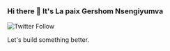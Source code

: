 ### Hi there 👋 It's La paix Gershom Nsengiyumva
![Twitter Follow](https://img.shields.io/twitter/follow/GershomNsengiy1?style=social)

<!--
**gershomlapaix/gershomlapaix** is a ✨ _special_ ✨ repository because its `README.md` (this file) appears on your GitHub profile.
Here are some ideas to get you started:
-->

Let's build something better.
